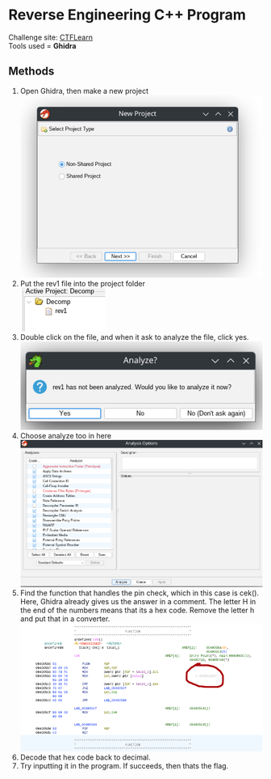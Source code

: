 # Reverse Engineering C++ Program 

Challenge site: [CTFLearn](https://ctflearn.com/challenge/379)<br>
Tools used =
**Ghidra**<br>

## Methods

1. Open Ghidra, then make a new project<br>
![Ghidra](Screenshot_20250713_001448.png)
2. Put the rev1 file into the project folder<br>
![Project Folder](Screenshot_20250713_002005.png)
3. Double click on the file, and when it ask to analyze the file, click yes.<br>
![Analyze](Screenshot_20250713_002153.png)
4. Choose analyze too in here<br>
![Analyze2](Screenshot_20250713_002249.png)
5. Find the function that handles the pin check, which in this case is cek(). Here, Ghidra already gives us the answer in a comment. The letter H in the end of the numbers means that its a hex code. Remove the letter h and put that in a converter.<br>
![Analyze3](Screenshot_20250713_002616.png)
6. Decode that hex code back to decimal.
7. Try inputting it in the program. If succeeds, then thats the flag.



